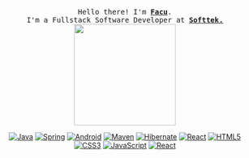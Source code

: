 <p align="center">
  <br>
  <samp>
    Hello there! I'm <b><a rel="nofollow noopener noreferrer" target="_blank" href="https://www.linkedin.com/in/facundo-elias-lopez-9899261a1/">Facu</a></b>.
    <br>I'm a Fullstack Software Developer at <b><a href="https://www.softtek.com/" target="_blank">Softtek.</a></b><br>

</samp>

  <img src="https://i.pinimg.com/originals/c0/d3/8c/c0d38c518fdbf6012e0475bb7a0598a5.gif" width="200"/>

</p>


<div align="center">


<a href="#">![Java](http://img.shields.io/badge/-Java-007396?style=flat-square&logo=java&logoColor=ffffff)</a>
<a href="#">![Spring](http://img.shields.io/badge/-Spring-6DB33F?style=flat-square&logo=spring&logoColor=ffffff)</a>
<a href="#">![Android](http://img.shields.io/badge/-Android-3DDC84?style=flat-square&logo=android&logoColor=ffffff)</a>
<a href="#">![Maven](http://img.shields.io/badge/-Maven-1565c0?style=flat-square&logo=apache-maven)</a>
<a href="#">![Hibernate](https://img.shields.io/badge/-Hibernate-002396?style=flat-square&logo=hibernate&logoColor=fffff)</a>
<a href="#">![React](https://img.shields.io/badge/-Python-%23482C34?style=flat-square&logo=python)</a>
<a href="#">![HTML5](https://img.shields.io/badge/-HTML5-%23E44D27?style=flat-square&logo=html5&logoColor=ffffff)</a>
<a href="#">![CSS3](https://img.shields.io/badge/-CSS3-%231572B6?style=flat-square&logo=css3)</a>
<a href="#">![JavaScript](https://img.shields.io/badge/-JavaScript-%23F7DF1C?style=flat-square&logo=javascript&logoColor=000000&labelColor=%23F7DF1C&color=%23FFCE5A)</a>
<a href="#">![React](https://img.shields.io/badge/-React-%23282C34?style=flat-square&logo=react)</a>

  
  </div>
